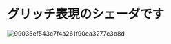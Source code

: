 # グリッチ表現のシェーダです
![99035ef543c7f4a261f90ea3277c3b8d](https://github.com/user-attachments/assets/fac798f4-f90a-48a5-81ff-a695bb260e11)
